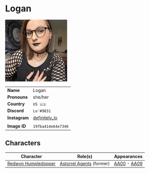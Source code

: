# Logan

<img src="https://raw.githubusercontent.com/jesskelsall/astarus-images/main/players/19fba414e64e7346.png" height="200" />

|||
| --- | --- |
| **Name** | Logan | player.3
| **Pronouns** | she/her |
| **Country** | `US 🇺🇸` |
| **Discord** | `Lo'#9831` |
| **Instagram** | [definitely_lo](https://www.instagram.com/definitely_lo/) |
||
| **Image ID** | `19fba414e64e7346` |

## Characters

| Character | Role(s) | Appearances |
| --- | --- | --- |
| [Redwyn Humpledopper](../characters/redwyn-humpledopper.md) | [Astorrel Agents](../campaigns/C2-astorrel-agents.md) (former) | [AA00](../sessions/completed/AA00.md) - [AA09](../sessions/AA09.md) |
